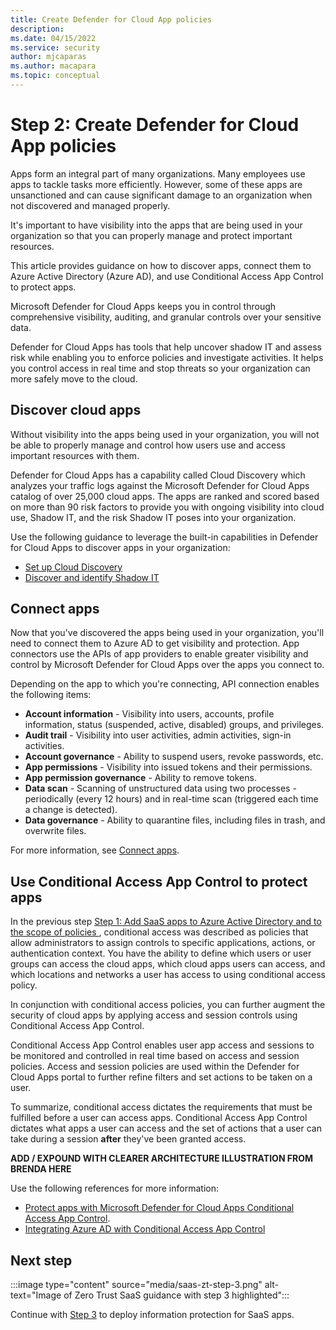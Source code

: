 ```yaml
---
title: Create Defender for Cloud App policies
description: 
ms.date: 04/15/2022
ms.service: security
author: mjcaparas
ms.author: macapara
ms.topic: conceptual
---
```


# Step 2: Create Defender for Cloud App policies

Apps form an integral part of many organizations. Many employees use apps to tackle tasks more efficiently. However, some of these apps are unsanctioned and can cause significant damage to an organization when not discovered and managed properly. 

It's important to have visibility into the apps that are being used in your organization so that you can properly manage and protect important resources.

This article provides guidance on how to discover apps, connect them to Azure Active Directory (Azure AD), and use Conditional Access App Control to protect apps.

Microsoft Defender for Cloud Apps keeps you in control through comprehensive visibility, auditing, and granular controls over your sensitive data.

Defender for Cloud Apps has tools that help uncover shadow IT and assess risk while enabling you to enforce policies and investigate activities. It helps you control access in real time and stop threats so your organization can more safely move to the cloud.



## Discover cloud apps
Without visibility into the apps being used in your organization, you will not be able to properly manage and control how users use and access important resources with them.  


Defender for Cloud Apps has a capability called Cloud Discovery which analyzes your traffic logs against the Microsoft Defender for Cloud Apps catalog of over 25,000 cloud apps. The apps are ranked and scored based on more than 90 risk factors to provide you with ongoing visibility into cloud use, Shadow IT, and the risk Shadow IT poses into your organization. 


Use the following guidance to leverage the built-in capabilities in Defender for Cloud Apps to discover apps in your organization:

- [Set up Cloud Discovery](/defender-cloud-apps/set-up-cloud-discovery)
- [Discover and identify Shadow IT](/defender-cloud-apps/tutorial-shadow-it#phase-1-discover-and-identify-shadow-it)


## Connect apps

Now that you've discovered the apps being used in your organization, you'll need to connect them to Azure AD to get visibility and protection. App connectors use the APIs of app providers to enable greater visibility and control by Microsoft Defender for Cloud Apps over the apps you connect to.

Depending on the app to which you're connecting, API connection enables the following items:

- **Account information** - Visibility into users, accounts, profile information, status (suspended, active, disabled) groups, and privileges.
- **Audit trail** - Visibility into user activities, admin activities, sign-in activities.
- **Account governance** - Ability to suspend users, revoke passwords, etc.
- **App permissions** - Visibility into issued tokens and their permissions.
- **App permission governance** - Ability to remove tokens.
- **Data scan** - Scanning of unstructured data using two processes -periodically (every 12 hours) and in real-time scan (triggered each time a change is detected).
- **Data governance** - Ability to quarantine files, including files in trash, and overwrite files.

For more information, see [Connect apps](/defender-cloud-apps/enable-instant-visibility-protection-and-governance-actions-for-your-apps).



## Use Conditional Access App Control to protect apps

In the previous step [Step 1: Add SaaS apps to Azure Active Directory and to the scope of policies ](add-saas-apps.md), conditional access was described as policies that allow administrators to assign controls to specific applications, actions, or authentication context. You have the ability to define which users or user groups can access the cloud apps, which cloud apps users can access, and which locations and networks a user has access to using conditional access policy.

In conjunction with conditional access policies, you can further augment the security of cloud apps by applying access and session controls using Conditional Access App Control.

Conditional Access App Control enables user app access and sessions to be monitored and controlled in real time based on access and session policies. Access and session policies are used within the Defender for Cloud Apps portal to further refine filters and set actions to be taken on a user.


To summarize, conditional access dictates the requirements that must be fulfilled before a user can access apps. Conditional Access App Control dictates what apps a user can access and the set of actions that a user can take during a session **after** they've been granted access. 

**ADD / EXPOUND WITH CLEARER ARCHITECTURE ILLUSTRATION FROM BRENDA HERE**


Use the following references for more information:
-  [Protect apps with Microsoft Defender for Cloud Apps Conditional Access App Control](/defender-cloud-apps/proxy-intro-aad).
- [Integrating Azure AD with Conditional Access App Control](/microsoft-365/security/defender/eval-defender-mcas-architecture#integrating-with-azure-ad-with-conditional-access-app-control)


## Next step

:::image type="content" source="media/saas-zt-step-3.png" alt-text="Image of Zero Trust SaaS guidance with step 3 highlighted":::

Continue with [Step 3](deploy-information-protection-saas.md) to deploy information protection for SaaS apps.
